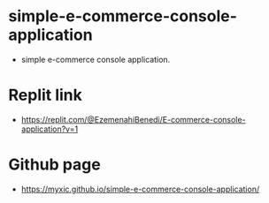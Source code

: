 # simple-e-commerce-console-application
* simple e-commerce console application.
 
# Replit link
* https://replit.com/@EzemenahiBenedi/E-commerce-console-application?v=1

# Github page
* https://myxic.github.io/simple-e-commerce-console-application/
